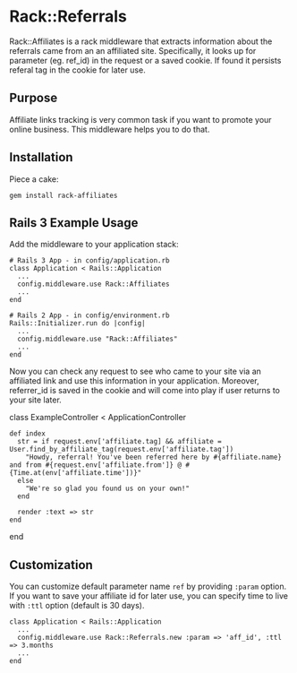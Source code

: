 Rack::Referrals
=============

Rack::Affiliates is a rack middleware that extracts information about the referrals came from an an affiliated site. Specifically, it looks up for parameter (eg. ref_id) in the request or a saved cookie. If found it persists referal tag in the cookie for later use.


Purpose
-------

Affiliate links tracking is very common task if you want to promote your online business. This middleware helps you to do that.

Installation
------------

Piece a cake:

    gem install rack-affiliates


Rails 3 Example Usage
---------------------

Add the middleware to your application stack:

    # Rails 3 App - in config/application.rb
    class Application < Rails::Application
      ...
      config.middleware.use Rack::Affiliates
      ...
    end
    
    # Rails 2 App - in config/environment.rb
    Rails::Initializer.run do |config|
      ...
      config.middleware.use "Rack::Affiliates"
      ...
    end

Now you can check any request to see who came to your site via an affiliated link and use this information in your application. Moreover, referrer_id is saved in the cookie and will come into play if user returns to your site later.

  class ExampleController < ApplicationController

    def index
      str = if request.env['affiliate.tag] && affiliate = User.find_by_affiliate_tag(request.env['affiliate.tag'])
        "Howdy, referral! You've been referred here by #{affiliate.name} and from #{request.env['affiliate.from']} @ #{Time.at(env['affiliate.time'])}"
      else
        "We're so glad you found us on your own!"
      end
      
      render :text => str
    end
    
  end


Customization
-------------

You can customize default parameter name <code>ref</code> by providing <code>:param</code> option.
If you want to save your affiliate id for later use, you can specify time to live with <code>:ttl</code> option (default is 30 days). 

    class Application < Rails::Application
      ...
      config.middleware.use Rack::Referrals.new :param => 'aff_id', :ttl => 3.months 
      ...
    end

